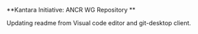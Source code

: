 **Kantara Initiative: ANCR WG Repository **

Updating readme from Visual code editor and git-desktop client. 